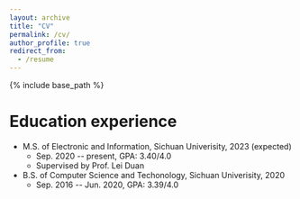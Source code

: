```yaml
---
layout: archive
title: "CV"
permalink: /cv/
author_profile: true
redirect_from:
  - /resume
---
```


{% include base_path %}

Education experience
======
* M.S. of Electronic and Information, Sichuan Univerisity, 2023 (expected)
  * Sep. 2020 -- present, GPA: 3.40/4.0
  * Supervised by Prof. Lei Duan
* B.S. of Computer Science and Techonology, Sichuan Univerisity, 2020
  * Sep. 2016 -- Jun. 2020, GPA: 3.39/4.0

<!-- Work experience
======
* Summer 2015: Research Assistant
  * Github University
  * Duties included: Tagging issues
  * Supervisor: Professor Git

* Fall 2015: Research Assistant
  * Github University
  * Duties included: Merging pull requests
  * Supervisor: Professor Hub
  
Skills
======
* Skill 1
* Skill 2
  * Sub-skill 2.1
  * Sub-skill 2.2
  * Sub-skill 2.3
* Skill 3

Publications
======
  <ul>{% for post in site.publications %}
    {% include archive-single-cv.html %}
  {% endfor %}</ul>
  
Talks
======
  <ul>{% for post in site.talks %}
    {% include archive-single-talk-cv.html %}
  {% endfor %}</ul>
  
Teaching
======
  <ul>{% for post in site.teaching %}
    {% include archive-single-cv.html %}
  {% endfor %}</ul>
  
Service and leadership
======
* Currently signed in to 43 different slack teams -->
